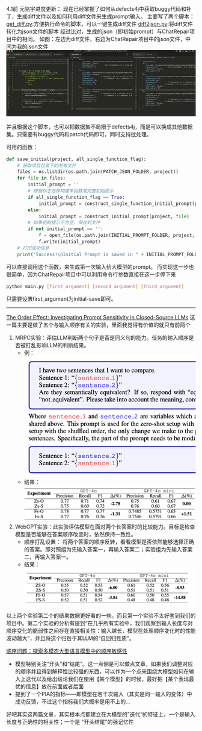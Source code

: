 4.1前
元铭宇进度更新：
现在已经掌握了如何从defects4j中获取buggy代码和补丁，生成diff文件以及如何利用diff文件来生成prompt输入。
主要写了两个脚本：
[get_diff.py](ChatRepair/my_code/get_diff.py):方便执行命令的脚本，可以一键生成diff文件
[diff2json.py](ChatRepair/my_code/diff2json.py):将diff文件转化为json文件的脚本
经过比对，生成的json（即初始prompt）与ChatRepair项目中的相同。
如图：左边为diff文件，右边为ChatRepair项目中的json文件，中间为我的json文件
![](ChatRepair/my_code/1.png)

并且根据这个脚本，也可以把数据集不局限于defects4j，而是可以换成其他数据集。只需要有buggy代码和patch代码即可，同时支持批处理。


可用的函数：
```python
def save_initial(project, all_single_function_flag):
    # 获取项目目录下的所有文件
    files = os.listdir(os.path.join(PATCH_JSON_FOLDER, project))
    for file in files:
        initial_prompt = ''
        # 根据标志选择构建单函数或完整初始提示
        if all_single_function_flag == True:
            initial_prompt = construct_single_function_initial_prompt(project, file)
        else:
            initial_prompt = construct_initial_prompt(project, file)
        # 如果初始提示不为空，保存到文件
        if not initial_prompt == '':
            f = open_file(os.path.join(INITIAL_PROMPT_FOLDER, project, file.rstrip(".json") + ".txt"), 'w')
            f.write(initial_prompt)
    # 打印成功信息
    print("Success!\nInitial Prompt is saved in " + INITIAL_PROMPT_FOLDER + "/" + project + "!")
```
可以直接调用这个函数，来生成第一次输入给大模型的prompt。
而实现这一步也很简单，因为ChatRepair项目中可以利用命令行参数直接在这一步停下来
```bash
python main.py [first_argument] [second_argument] [third_argument]
```
只需要设置first_argument为initial-save即可。



---
[The Order Effect: Investigating Prompt Sensitivity in Closed-Source LLMs](https://arxiv.org/pdf/2502.04134)
这一篇主要是做了五个与输入顺序有关的实验，里面我觉得有价值的就只有前两个
1. MRPC实验：评估LLM判断两个句子是否是同义句的能力。任务的输入顺序是否被打乱影响LLM的判断结果。
   + 例：![](pic/2.png)
   + 结果：![](pic/3.png)
2. WebGPT实验：此实验评估模型在面对两个长答案时的比较能力。目标是检查模型是否能够在答案顺序改变时，依然保持一致性。
   +  顺序打乱设置： 将两个答案的顺序反转，看看模型是否依然能够选择正确的答案。即对照组为先输入答案一，再输入答案二；实验组为先输入答案二，再输入答案一。
   + 结果：![](pic/4.png)

以上两个实验第二个的结果数据更好看的一些。而且第一个实验不太好套到我们的项目中。第二个实验的分析有提到“在几乎所有实验中，我们观察到输入长度与对顺序变化的脆弱性之间存在直接相关性：输入越长，模型在处理顺序变化时的性能波动越大”，并且将这个归咎于其LLM的“自回归性质”。


[顺序问题：探索多模态大型语言模型中的顺序敏感性](https://arxiv.org/html/2410.16983v1?utm_source=chatgpt.com)
+ 模型特别关注“开头”和“结尾”。这一点倒是可以做点文章，如果我们调整对应的顺序并且得到解释性比较强的东西，可以作为一个点来围绕大模型如何在输入上迭代以及给出结论我们在使用【某个模型】的时候，最好把【某个表现最优的信息】放在前面或者后面
+ 提到了一个PIA的指标——即模型在若干次输入（其实是同一输入的变体）中成功反馈，不过这个指标我们大概率是用不上的...

好吧其实这两篇文章，其实根本点都建立在大模型的”迭代“的特征上，一个是输入长度与正确性的相关性；一个是 "开头结尾"的强记忆性















